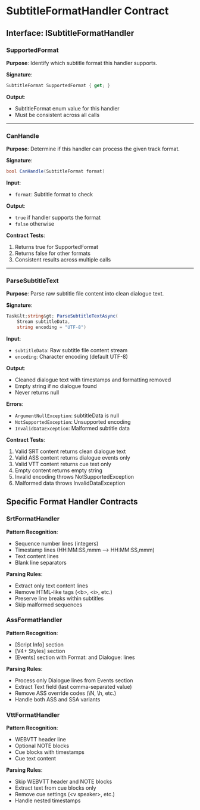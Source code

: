 # SubtitleFormatHandler Contract








## Interface: ISubtitleFormatHandler








### SupportedFormat








**Purpose**: Identify which subtitle format this handler supports.

**Signature**:

```csharp
SubtitleFormat SupportedFormat { get; }
```








**Output**:

- SubtitleFormat enum value for this handler
- Must be consistent across all calls

---

### CanHandle








**Purpose**: Determine if this handler can process the given track format.

**Signature**:

```csharp
bool CanHandle(SubtitleFormat format)
```








**Input**:

- `format`: Subtitle format to check

**Output**:

- `true` if handler supports the format
- `false` otherwise

**Contract Tests**:

1. Returns true for SupportedFormat
2. Returns false for other formats
3. Consistent results across multiple calls

---

### ParseSubtitleText








**Purpose**: Parse raw subtitle file content into clean dialogue text.

**Signature**:

```csharp
Task&lt;string&gt; ParseSubtitleTextAsync(
    Stream subtitleData,
    string encoding = "UTF-8")
```








**Input**:

- `subtitleData`: Raw subtitle file content stream
- `encoding`: Character encoding (default UTF-8)

**Output**:

- Cleaned dialogue text with timestamps and formatting removed
- Empty string if no dialogue found
- Never returns null

**Errors**:

- `ArgumentNullException`: subtitleData is null
- `NotSupportedException`: Unsupported encoding
- `InvalidDataException`: Malformed subtitle data

**Contract Tests**:

1. Valid SRT content returns clean dialogue text
2. Valid ASS content returns dialogue events only
3. Valid VTT content returns cue text only
4. Empty content returns empty string
5. Invalid encoding throws NotSupportedException
6. Malformed data throws InvalidDataException

## Specific Format Handler Contracts








### SrtFormatHandler








**Pattern Recognition**:

- Sequence number lines (integers)
- Timestamp lines (HH:MM:SS,mmm --> HH:MM:SS,mmm)
- Text content lines
- Blank line separators

**Parsing Rules**:

- Extract only text content lines
- Remove HTML-like tags (&lt;b&gt;, &lt;i&gt;, etc.)
- Preserve line breaks within subtitles
- Skip malformed sequences

### AssFormatHandler








**Pattern Recognition**:

- [Script Info] section
- [V4+ Styles] section
- [Events] section with Format: and Dialogue: lines

**Parsing Rules**:

- Process only Dialogue lines from Events section
- Extract Text field (last comma-separated value)
- Remove ASS override codes (\\N, \\h, etc.)
- Handle both ASS and SSA variants

### VttFormatHandler








**Pattern Recognition**:

- WEBVTT header line
- Optional NOTE blocks
- Cue blocks with timestamps
- Cue text content

**Parsing Rules**:

- Skip WEBVTT header and NOTE blocks
- Extract text from cue blocks only
- Remove cue settings (&lt;v speaker&gt;, etc.)
- Handle nested timestamps
